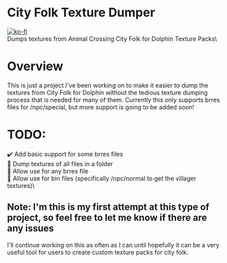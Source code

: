 # City Folk Texture Dumper
[![ko-fi](https://ko-fi.com/img/githubbutton_sm.svg)](https://ko-fi.com/M4M3W5Y93)\
 Dumps textures from Animal Crossing City Folk for Dolphin Texture Packs\

# Overview
 This is just a project I've been working on to make it easier to dump the textures from City Folk for Dolphin without the tedious texture dumping process that is needed for many of them. Currently this only supports brres files for /npc/special, but more support is going to be added soon!

# TODO:
  ✔️ Add basic support for some brres files\
  🔲 Dump textures of all files in a folder\
  🔲 Allow use for any brres file\
  🔲 Allow use for bin files (specifically /npc/normal to get the villager textures)\

## Note: I'm this is my first attempt at this type of project, so feel free to let me know if there are any issues
I'll continue working on this as often as I can until hopefully it can be a very useful tool for users to create custom texture packs for city folk.
